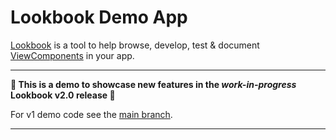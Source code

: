 # Lookbook Demo App

[Lookbook](https://github.com/ViewComponent/lookbook) is a tool to help browse, develop, test & document [ViewComponents](https://viewcomponent.org/) in your app.

---

**🚨 This is a demo to showcase new features in the _work-in-progress_ Lookbook v2.0 release 🚨**

For v1 demo code see the [main branch](https://github.com/ViewComponent/lookbook-demo/tree/main).

---
